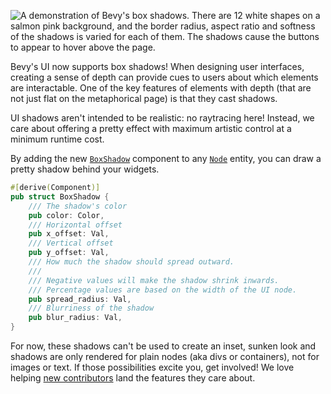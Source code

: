 <!-- box shadow -->
<!-- https://github.com/bevyengine/bevy/pull/15204 -->

![A demonstration of Bevy's box shadows. There are 12 white shapes on a salmon pink background, and the border radius, aspect ratio and softness of the shadows is varied for each of them. The shadows cause the buttons to appear to hover above the page.](box_shadow.png)

Bevy's UI now supports box shadows!
When designing user interfaces, creating a sense of depth can provide cues to users about which elements are interactable.
One of the key features of elements with depth (that are not just flat on the metaphorical page) is that they cast shadows.

UI shadows aren't intended to be realistic: no raytracing here!
Instead, we care about offering a pretty effect with maximum artistic control at a minimum runtime cost.

By adding the new [`BoxShadow`] component to any [`Node`] entity, you can draw a pretty shadow behind your widgets.

```rust
#[derive(Component)]
pub struct BoxShadow {
    /// The shadow's color
    pub color: Color,
    /// Horizontal offset
    pub x_offset: Val,
    /// Vertical offset
    pub y_offset: Val,
    /// How much the shadow should spread outward.
    ///
    /// Negative values will make the shadow shrink inwards.
    /// Percentage values are based on the width of the UI node.
    pub spread_radius: Val,
    /// Blurriness of the shadow
    pub blur_radius: Val,
}
```

For now, these shadows can't be used to create an inset, sunken look and shadows are only rendered for plain nodes (aka divs or containers), not for images or text.
If those possibilities excite you, get involved!
We love helping [new contributors] land the features they care about.

[`BoxShadow`]: https://docs.rs/bevy/0.15/bevy/prelude/struct.BoxShadow.html
[`Node`]: https://docs.rs/bevy/0.15/bevy/prelude/struct.Node.html
[new contributors]: https://bevyengine.org/learn/contribute/introduction/